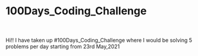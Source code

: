 # 100Days_Coding_Challenge
<br>
<br>
Hi!! 
I have taken up #100Days_Coding_Challenge where I would be solving 5 problems per day starting from 23rd May,2021
